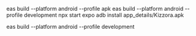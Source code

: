 eas build --platform android --profile apk
eas build --platform android --profile development
npx start expo
adb install app_details/Kizzora.apk

eas build --platform android --profile development
``` :contentReference[oaicite:18]{index=18}.
